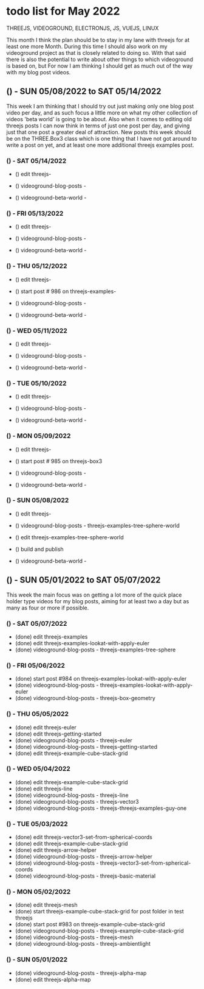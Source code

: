# todo list for May 2022

THREEJS, VIDEOGROUND, ELECTRONJS, JS, VUEJS, LINUX

This month I think the plan should be to stay in my lane with threejs for at least one more Month. During this time I should also work on my videoground project as that is closely related to doing so. With that said there is also the potential to write about other things to which videoground is based on, but For now I am thinking I should get as much out of the way with my blog post videos.

<!-- ////////// //////////
    WEEK 2
/////////////// ///////-->
## () - SUN 05/08/2022 to  SAT 05/14/2022

This week I am thinking that I should try out just making only one blog post video per day, and as such focus a little more on what my other collection of videos 'beta world' is going to be about. Also when it comes to editing old threejs posts I can now think in terms of just one post per day, and giving just that one post a greater deal of attraction. New posts this week should be on the THREE.Box3 class which is one thing that I have not got around to write a post on yet, and at least one more additional threejs examples post.

### () - SAT 05/14/2022
* () edit threejs-

* () videoground-blog-posts - 
* () videoground-beta-world - 

### () - FRI 05/13/2022
* () edit threejs-

* () videoground-blog-posts - 
* () videoground-beta-world - 

### () - THU 05/12/2022
* () edit threejs-
* () start post # 986 on threejs-examples-

* () videoground-blog-posts - 
* () videoground-beta-world - 

### () - WED 05/11/2022
* () edit threejs-

* () videoground-blog-posts - 
* () videoground-beta-world - 

### () - TUE 05/10/2022
* () edit threejs-

* () videoground-blog-posts - 
* () videoground-beta-world - 

### () - MON 05/09/2022
* () edit threejs-
* () start post # 985 on threejs-box3

* () videoground-blog-posts - 
* () videoground-beta-world - 

### () - SUN 05/08/2022
* () edit threejs-
* () videoground-blog-posts - threejs-examples-tree-sphere-world
* () edit threejs-examples-tree-sphere-world
* () build and publish

* () videoground-beta-world - 

<!-- ////////// //////////
    WEEK 1
/////////////// ///////-->
## () - SUN 05/01/2022 to  SAT 05/07/2022

This week the main focus was on getting a lot more of the quick place holder type videos for my blog posts, aiming for at least two a day but as many as four or more if possible.

### () - SAT 05/07/2022
* (done) edit threejs-examples
* (done) edit threejs-examples-lookat-with-apply-euler
* (done) videoground-blog-posts - threejs-examples-tree-sphere

### () - FRI 05/06/2022
* (done) start post #984 on threejs-examples-lookat-with-apply-euler
* (done) videoground-blog-posts - threejs-examples-lookat-with-apply-euler
* (done) videoground-blog-posts - threejs-box-geometry

### () - THU 05/05/2022
* (done) edit threejs-euler
* (done) edit threejs-getting-started
* (done) videoground-blog-posts - threejs-euler
* (done) videoground-blog-posts - threejs-getting-started
* (done) edit threejs-example-cube-stack-grid

### () - WED 05/04/2022
* (done) edit threejs-example-cube-stack-grid
* (done) edit threejs-line
* (done) videoground-blog-posts - threejs-line
* (done) videoground-blog-posts - threejs-vector3
* (done) videoground-blog-posts - threejs-threejs-examples-guy-one

### () - TUE 05/03/2022
* (done) edit threejs-vector3-set-from-spherical-coords
* (done) edit threejs-example-cube-stack-grid
* (done) edit threejs-arrow-helper
* (done) videoground-blog-posts - threejs-arrow-helper
* (done) videoground-blog-posts - threejs-vector3-set-from-spherical-coords
* (done) videoground-blog-posts - threejs-basic-material

### () - MON 05/02/2022
* (done) edit threejs-mesh
* (done) start threejs-example-cube-stack-grid for post folder in test threejs
* (done) start post #983 on threejs-example-cube-stack-grid
* (done) videoground-blog-posts - threejs-example-cube-stack-grid
* (done) videoground-blog-posts - threejs-mesh
* (done) videoground-blog-posts - threejs-ambientlight


### () - SUN 05/01/2022
* (done) videoground-blog-posts - threejs-alpha-map
* (done) edit threejs-alpha-map